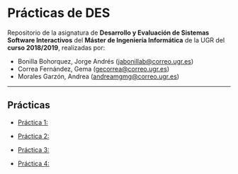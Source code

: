 # Prácticas de DES

Repositorio de la asignatura de **Desarrollo y Evaluación de Sistemas Software Interactivos** del **Máster de Ingeniería Informática** de la UGR del **curso 2018/2019**, realizadas por:

- Bonilla Bohorquez, Jorge Andrés (jabonillab@correo.ugr.es)
- Correa Fernández, Gema (gecorrea@correo.ugr.es)
- Morales Garzón, Andrea (andreamgmg@correo.ugr.es)

---

## Prácticas
- [Práctica 1: ](https://github.com/Gecofer/MII_DES_1819/tree/master/Práctica%201)

- [Práctica 2: ](https://github.com/Gecofer/MII_DES_1819/tree/master/Práctica%202)

- [Práctica 3: ](https://github.com/Gecofer/MII_DES_1819/tree/master/Práctica%203)

- [Práctica 4: ](https://github.com/Gecofer/MII_DES_1819/tree/master/Práctica%204)
